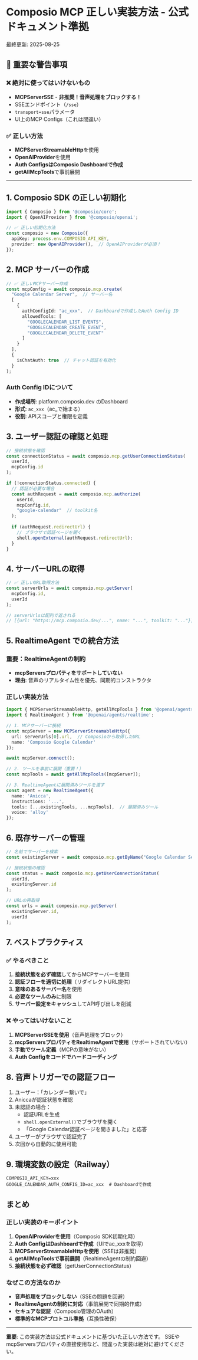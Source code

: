 # Composio MCP 正しい実装方法 - 公式ドキュメント準拠

最終更新: 2025-08-25

## 🚨 重要な警告事項

### ❌ 絶対に使ってはいけないもの
- **MCPServerSSE** - **非推奨！音声処理をブロックする！**
- SSEエンドポイント（`/sse`）
- `transport=sse`パラメータ
- UI上のMCP Configs（これは間違い）

### ✅ 正しい方法
- **MCPServerStreamableHttp**を使用
- **OpenAIProvider**を使用
- **Auth ConfigsはComposio Dashboardで作成**
- **getAllMcpTools**で事前展開

---

## 1. Composio SDK の正しい初期化

```typescript
import { Composio } from '@composio/core';
import { OpenAIProvider } from '@composio/openai';

// ✅ 正しい初期化方法
const composio = new Composio({
  apiKey: process.env.COMPOSIO_API_KEY,
  provider: new OpenAIProvider(),  // OpenAIProviderが必須！
});
```

## 2. MCP サーバーの作成

```typescript
// ✅ 正しいMCPサーバー作成
const mcpConfig = await composio.mcp.create(
  "Google Calendar Server",  // サーバー名
  [
    {
      authConfigId: "ac_xxx",  // Dashboardで作成したAuth Config ID
      allowedTools: [
        "GOOGLECALENDAR_LIST_EVENTS",
        "GOOGLECALENDAR_CREATE_EVENT",
        "GOOGLECALENDAR_DELETE_EVENT"
      ]
    }
  ],
  {
    isChatAuth: true  // チャット認証を有効化
  }
);
```

### Auth Config IDについて
- **作成場所**: platform.composio.dev のDashboard
- **形式**: `ac_xxx`（ac_で始まる）
- **役割**: APIスコープと権限を定義

## 3. ユーザー認証の確認と処理

```typescript
// 接続状態を確認
const connectionStatus = await composio.mcp.getUserConnectionStatus(
  userId,
  mcpConfig.id
);

if (!connectionStatus.connected) {
  // 認証が必要な場合
  const authRequest = await composio.mcp.authorize(
    userId,
    mcpConfig.id,
    "google-calendar"  // toolkit名
  );
  
  if (authRequest.redirectUrl) {
    // ブラウザで認証ページを開く
    shell.openExternal(authRequest.redirectUrl);
  }
}
```

## 4. サーバーURLの取得

```typescript
// ✅ 正しいURL取得方法
const serverUrls = await composio.mcp.getServer(
  mcpConfig.id,
  userId
);

// serverUrlsは配列で返される
// [{url: "https://mcp.composio.dev/...", name: "...", toolkit: "..."}]
```

## 5. RealtimeAgent での統合方法

### 重要：RealtimeAgentの制約
- **mcpServersプロパティをサポートしていない**
- **理由**: 音声のリアルタイム性を優先、同期的コンストラクタ

### 正しい実装方法

```typescript
import { MCPServerStreamableHttp, getAllMcpTools } from '@openai/agents';
import { RealtimeAgent } from '@openai/agents/realtime';

// 1. MCPサーバーに接続
const mcpServer = new MCPServerStreamableHttp({
  url: serverUrls[0].url,  // Composioから取得したURL
  name: 'Composio Google Calendar'
});

await mcpServer.connect();

// 2. ツールを事前に展開（重要！）
const mcpTools = await getAllMcpTools([mcpServer]);

// 3. RealtimeAgentに展開済みツールを渡す
const agent = new RealtimeAgent({
  name: 'Anicca',
  instructions: '...',
  tools: [...existingTools, ...mcpTools],  // 展開済みツール
  voice: 'alloy'
});
```

## 6. 既存サーバーの管理

```typescript
// 名前でサーバーを検索
const existingServer = await composio.mcp.getByName("Google Calendar Server");

// 接続状態の確認
const status = await composio.mcp.getUserConnectionStatus(
  userId,
  existingServer.id
);

// URLの再取得
const urls = await composio.mcp.getServer(
  existingServer.id,
  userId
);
```

## 7. ベストプラクティス

### ✅ やるべきこと
1. **接続状態を必ず確認**してからMCPサーバーを使用
2. **認証フローを適切に処理**（リダイレクトURL提供）
3. **意味のあるサーバー名**を使用
4. **必要なツールのみ**に制限
5. **サーバー設定をキャッシュ**してAPI呼び出しを削減

### ❌ やってはいけないこと
1. **MCPServerSSEを使用**（音声処理をブロック）
2. **mcpServersプロパティをRealtimeAgentで使用**（サポートされていない）
3. **手動でツール定義**（MCPの意味がない）
4. **Auth Configをコードでハードコーディング**

## 8. 音声トリガーでの認証フロー

1. ユーザー：「カレンダー繋いで」
2. Aniccaが認証状態を確認
3. 未認証の場合：
   - 認証URLを生成
   - `shell.openExternal()`でブラウザを開く
   - 「Google Calendar認証ページを開きました」と応答
4. ユーザーがブラウザで認証完了
5. 次回から自動的に使用可能

## 9. 環境変数の設定（Railway）

```env
COMPOSIO_API_KEY=xxx
GOOGLE_CALENDAR_AUTH_CONFIG_ID=ac_xxx  # Dashboardで作成
```

## まとめ

### 正しい実装のキーポイント
1. **OpenAIProviderを使用**（Composio SDK初期化時）
2. **Auth ConfigはDashboardで作成**（UIでac_xxxを取得）
3. **MCPServerStreamableHttpを使用**（SSEは非推奨）
4. **getAllMcpToolsで事前展開**（RealtimeAgentの制約回避）
5. **接続状態を必ず確認**（getUserConnectionStatus）

### なぜこの方法なのか
- **音声処理をブロックしない**（SSEの問題を回避）
- **RealtimeAgentの制約に対応**（事前展開で同期的作成）
- **セキュアな認証**（Composio管理のOAuth）
- **標準的なMCPプロトコル準拠**（互換性確保）

---

**重要**: この実装方法は公式ドキュメントに基づいた正しい方法です。
SSEやmcpServersプロパティの直接使用など、間違った実装は絶対に避けてください。